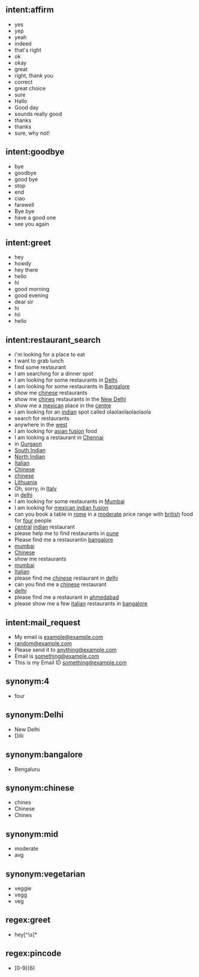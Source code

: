 ## intent:affirm
- yes
- yep
- yeah
- indeed
- that's right
- ok
- okay
- great
- right, thank you
- correct
- great choice
- sure
- Hallo
- Good day
- sounds really good
- thanks
- thanks
- sure, why not!

## intent:goodbye
- bye
- goodbye
- good bye
- stop
- end
- ciao
- farewell
- Bye bye
- have a good one
- see you again

## intent:greet
- hey
- howdy
- hey there
- hello
- hi
- good morning
- good evening
- dear sir
- hi
- hii
- hello

## intent:restaurant_search
- i'm looking for a place to eat
- I want to grab lunch
- find some restaurant 
- I am searching for a dinner spot
- I am looking for some restaurants in [Delhi](location).
- I am looking for some restaurants in [Bangalore](location)
- show me [chinese](cuisine) restaurants
- show me [chines](cuisine:chinese) restaurants in the [New Delhi](location:Delhi)
- show me a [mexican](cuisine) place in the [centre](location)
- i am looking for an [indian](cuisine) spot called olaolaolaolaolaola
- search for restaurants
- anywhere in the [west](location)
- I am looking for [asian fusion](cuisine) food
- I am looking a restaurant in [Chennai](location)
- in [Gurgaon](location)
- [South Indian](cuisine)
- [North Indian](cuisine)
- [Italian](cuisine)
- [Chinese](cuisine:chinese)
- [chinese](cuisine)
- [Lithuania](location)
- Oh, sorry, in [Italy](location)
- in [delhi](location)
- I am looking for some restaurants in [Mumbai](location)
- I am looking for [mexican indian fusion](cuisine)
- can you book a table in [rome](location) in a [moderate](price:mid) price range with [british](cuisine) food for [four](people:4) people
- [central](location) [indian](cuisine) restaurant
- please help me to find restaurants in [pune](location)
- Please find me a restaurantin [bangalore](location)
- [mumbai](location)
- [Chinese](cuisine:chinese)
- show me restaurants
- [mumbai](location)
- [Italian](cuisine)
- please find me [chinese](cuisine) restaurant in [delhi](location)
- can you find me a [chinese](cuisine) restaurant
- [delhi](location)
- please find me a restaurant in [ahmedabad](location)
- please show me a few [italian](cuisine) restaurants in [bangalore](location)


## intent:mail_request
- My email is [example@example.com](email)
- [random@example.com](email)
- Please send it to [anything@example.com](email)
- Email is [something@example.com](email)
- This is my Email ID [something@example.com](email)

## synonym:4
- four

## synonym:Delhi
- New Delhi
- Dilli

## synonym:bangalore
- Bengaluru

## synonym:chinese
- chines
- Chinese
- Chines

## synonym:mid
- moderate
- avg

## synonym:vegetarian
- veggie
- vegg
- veg

## regex:greet
- hey[^\s]*

## regex:pincode
- [0-9]{6}

